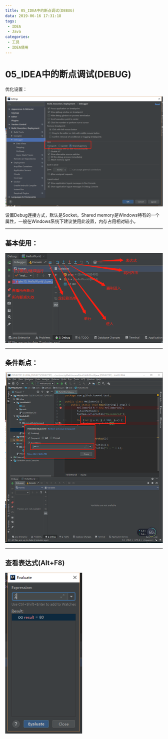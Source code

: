 ```yaml
---
title: 05_IDEA中的断点调试(DEBUG)
data: 2019-06-16 ‏‎17:31:18
tags: 
 - IDEA
 - Java
categories:
 - 工具
 - IDEA使用
---
```


# 05_IDEA中的断点调试(DEBUG)

优化设置：

![勾选后面的选项](https://raw.githubusercontent.com/tomxwd/ImageHosting/master/blog/IDEA/idea28.png)

设置Debug连接方式，默认是Socket。Shared memory是Windows特有的一个属性，一般在Windows系统下建议使用此设置，内存占用相对较小。



---

## 基本使用：

![基本使用](https://raw.githubusercontent.com/tomxwd/ImageHosting/master/blog/IDEA/idea29.png)



---

## 条件断点：

![条件断点的使用](https://raw.githubusercontent.com/tomxwd/ImageHosting/master/blog/IDEA/idea30.png)



---

## 查看表达式(Alt+F8)

![查看表达式](https://raw.githubusercontent.com/tomxwd/ImageHosting/master/blog/IDEA/idea31.png)